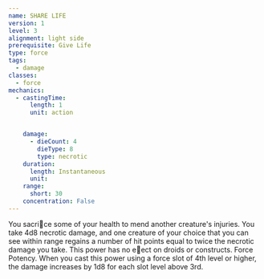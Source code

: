 ```yaml
---
name: SHARE LIFE
version: 1
level: 3
alignment: light side
prerequisite: Give Life
type: force
tags:
  - damage
classes:
  - force
mechanics:
  - castingTime:
      length: 1
      unit: action


    damage:
      - dieCount: 4
        dieType: 8
        type: necrotic
    duration:
      length: Instantaneous
      unit: 
    range:
      short: 30
    concentration: False
---
```

You sacri􀃕ce some of your health to mend another
creature's injuries. You take 4d8 necrotic damage, and
one creature of your choice that you can see within
range regains a number of hit points equal to twice the
necrotic damage you take. This power has no e􀃠ect on
droids or constructs.
Force Potency. When you cast this power using a
force slot of 4th level or higher, the damage increases
by 1d8 for each slot level above 3rd.

    